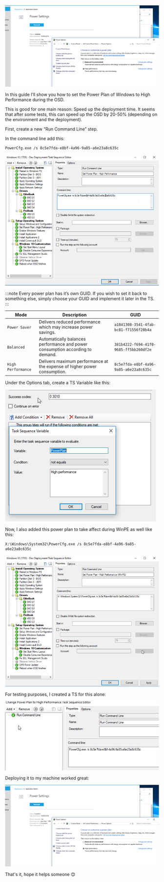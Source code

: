 ![](images/power-plan/1.png)

In this guide I’ll show you how to set the Power Plan of Windows to High Performance during the OSD.

This is good for one main reason: Speed up the deployment time. It seems that after some tests, this can speed up the OSD by 20-50% (depending on the environment and the deployment).

First, create a new “Run Command Line” step.

In the command line add this:

```
PowerCfg.exe /s 8c5e7fda-e8bf-4a96-9a85-a6e23a8c635c
```

![](images/power-plan/2.png)

:::note
  Every power plan has it’s own GUID. If you wish to set it back to something else, simply choose your GUID and implement it later in the TS.
:::

| Mode      | Description                          | GUID    |
| ----------- | ------------------------------------ |  ------------ |
| `Power Saver`       | Delivers reduced performance which may increase power savings.   | `a1841308-3541-4fab-bc81-f71556f20b4a` |
| `Balanced`       | Automatically balances performance and power consumption according to demand.  | `381b4222-f694-41f0-9685-ff5bb260df2e` |
| `High Performance`    | Delivers maximum performance at the expense of higher power consumption.  | `8c5e7fda-e8bf-4a96-9a85-a6e23a8c635c` |

Under the Options tab, create a TS Variable like this:

![](images/power-plan/3.png)

Now, I also added this power plan to take affect during WinPE as well like this:

```
X:\Windows\System32\PowerCfg.exe /s 8c5e7fda-e8bf-4a96-9a85-a6e23a8c635c
```

![](images/power-plan/4.png)

For testing purposes, I created a TS for this alone:

![](images/power-plan/5.png)

Deploying it to my machine worked great:

![](images/power-plan/6.png)

That's it, hope it helps someone 😊
